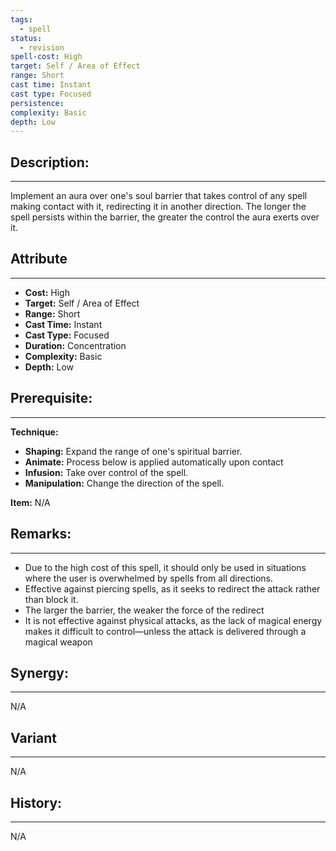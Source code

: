 ```yaml
---
tags:
  - spell
status:
  - revision
spell-cost: High
target: Self / Area of Effect
range: Short
cast time: Instant
cast type: Focused
persistence:
complexity: Basic
depth: Low
---
```

## Description:  
---  
Implement an aura over one's soul barrier that takes control of any spell making contact with it, redirecting it in another direction. The longer the spell persists within the barrier, the greater the control the aura exerts over it.  
  
## Attribute  
___  
- __Cost:__ High  
- __Target:__ Self / Area of Effect  
- __Range:__ Short  
- __Cast Time:__ Instant  
- __Cast Type:__ Focused  
- __Duration:__ Concentration  
- __Complexity:__ Basic  
- __Depth:__ Low  
  
## Prerequisite:  
___  
__Technique:__  
  
- __Shaping:__ Expand the range of one's spiritual barrier.  
- __Animate:__ Process below is applied automatically upon contact  
- __Infusion:__ Take over control of the spell.  
- __Manipulation:__ Change the direction of the spell.  
  
__Item:__ N/A  
  
## Remarks:  
___  
- Due to the high cost of this spell, it should only be used in situations where the user is overwhelmed by spells from all directions.  
- Effective against piercing spells, as it seeks to redirect the attack rather than block it.  
- The larger the barrier, the weaker the force of the redirect  
- It is not effective against physical attacks, as the lack of magical energy makes it difficult to control—unless the attack is delivered through a magical weapon  
  
## Synergy:  
___  
N/A  
  
## Variant  
___  
N/A  
  
## History:  
___  
N/A